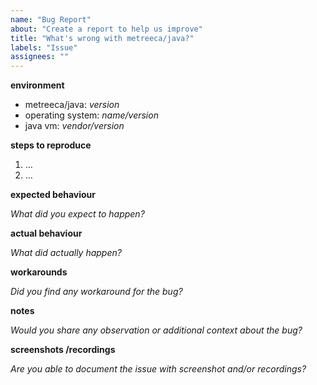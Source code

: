 ```yaml
---
name: "Bug Report"
about: "Create a report to help us improve"
title: "What's wrong with metreeca/java?"
labels: "Issue"
assignees: ""
---
```



**environment**

- metreeca/java: *version*
- operating system: *name/version*
- java vm: *vendor/version*


**steps to reproduce**

1. …
2. …


**expected behaviour**

*What did you expect to happen?*


**actual behaviour**

*What did actually happen?*


**workarounds**

*Did you find any workaround for the bug?*


**notes**

*Would you share any observation or additional context about the bug?*


**screenshots /recordings**

*Are you able to document the issue with screenshot and/or recordings?*
